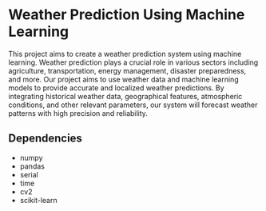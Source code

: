 # Weather Prediction Using Machine Learning

This project aims to create a weather prediction system using machine learning. Weather prediction plays a crucial role in various sectors including agriculture, transportation, energy management, disaster preparedness, and more. Our project aims to use weather data and machine learning models to provide accurate and localized weather predictions. By integrating historical weather data, geographical features, atmospheric conditions, and other relevant parameters, our system will forecast weather patterns with high precision and reliability.

## Dependencies

* numpy
* pandas
* serial
* time
* cv2
* scikit-learn
